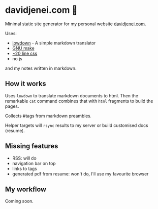 davidjenei.com 👋
=================

Minimal static site generator for my personal website [davidjenei.com].

Uses:

-   [lowdown] - A simple markdown translator
-   [GNU make]
-   [~20 line css]
-   no js

and my notes written in markdown.

How it works
------------

Uses `lowdown` to translate markdown documents to html. Then the
remarkable `cat` command combines that with `html` fragments to build
the pages.

Collects #tags from markdown preambles.

Helper targets will `rsync` results to my server or build customised
docs (resume).

Missing features
----------------

-   RSS: will do
-   navigation bar on top
-   links to tags
-   generated pdf from resume: won't do, I'll use my favourite browser

My workflow
-----------

Coming soon.

  [davidjenei.com 👋]: #davidjeneicom-
  [How it works]: #how-it-works
  [Missing features]: #missing-features
  [My workflow]: #my-workflow
  [davidjenei.com]: https://davidjenei.com
  [lowdown]: https://github.com/kristapsdz/lowdown
  [GNU make]: https://www.gnu.org/software/make/
  [~20 line css]: ./style.css
